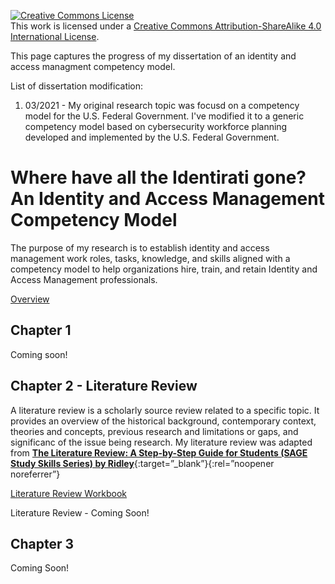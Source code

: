 <a rel="license" href="http://creativecommons.org/licenses/by-sa/4.0/"><img alt="Creative Commons License" style="border-width:0" src="https://i.creativecommons.org/l/by-sa/4.0/88x31.png" /></a><br />This work is licensed under a <a rel="license" href="http://creativecommons.org/licenses/by-sa/4.0/">Creative Commons Attribution-ShareAlike 4.0 International License</a>.

This page captures the progress of my dissertation of an identity and access managment competency model.

List of dissertation modification:
1. 03/2021 - My original research topic was focusd on a competency model for the U.S. Federal Government. I've modified it to a generic competency model based on cybersecurity workforce planning developed and implemented by the U.S. Federal Government.

# Where have all the Identirati gone? An Identity and Access Management Competency Model

The purpose of my research is to establish identity and access management work roles, tasks, knowledge, and skills aligned with a competency model to help organizations hire, train, and retain Identity and Access Management professionals.

[Overview](IAMWP-Overview-202103.md)

## Chapter 1

Coming soon!

## Chapter 2 - Literature Review

A literature review is a scholarly source review related to a specific topic. It provides an overview of the historical background, contemporary context, theories and concepts, previous research and limitations or gaps, and significanc of the issue being research. My literature review was adapted from [**The Literature Review: A Step-by-Step Guide for Students (SAGE Study Skills Series) by Ridley**](https://www.amazon.com/Literature-Review-Step-Step-Students/dp/1446201430/ref=pd_lpo_14_t_0/141-5825669-0250349?_encoding=UTF8&pd_rd_i=1446201430&pd_rd_r=519270a8-c143-4def-9b02-c153a52cae99&pd_rd_w=yJF2F&pd_rd_wg=4N1TU&pf_rd_p=337be819-13af-4fb9-8b3e-a5291c097ebb&pf_rd_r=MAZXGWSSCK99FXCE77YH&psc=1&refRID=MAZXGWSSCK99FXCE77YH){:target=”_blank”}{:rel=”noopener noreferrer”}

[Literature Review Workbook](IAMWP-LitReviewWB-202103.md)

Literature Review - Coming Soon!

## Chapter 3

Coming Soon!
